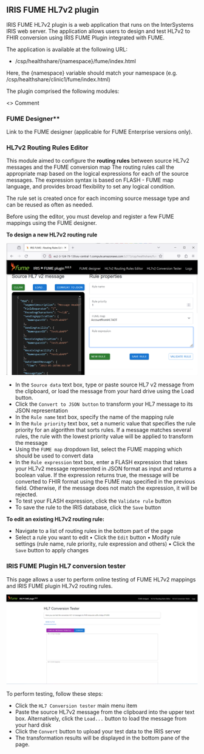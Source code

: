 ## IRIS FUME HL7v2 plugin


IRIS FUME HL7v2 plugin is a web application that runs on the InterSystems IRIS web server. The application allows users to design and test HL7v2 to FHIR conversion using IRIS FUME Plugin integrated with FUME.

The application is available at the following URL:
* /csp/healthshare/{namespace}/fume/index.html

Here, the {namespace} variable should match your namespace (e.g. /csp/healthshare/clinic1/fume/index.html)

The plugin comprised the following modules:

<> Comment

### FUME Designer**
Link to the FUME designer (applicable for FUME Enterprise versions only).

### HL7v2 Routing Rules Editor
This module aimed to configure the **routing rules** between source HL7v2 messages and the FUME conversion map
The routing rules call the appropriate map based on the logical expressions for each of the source messages. The expression syntax is based on FLASH - FUME map language,  and provides broad flexibility to set any logical condition.  

The rule set is created once for each incoming source message type and can be reused as often as needed.

Before using the editor, you must develop and register a few FUME mappings using the FUME designer. 

**To design a new HL7v2 routing rule**

![IRIS FUME plugin routing rules editor](img/routing-rules-editor.png)

* In the `Source data` text box, type or paste source HL7 v2 message from the clipboard, or load the message from your hard drive using the Load button. 
* Click the `Convert to JSON button` to transform your HL7 message to its JSON representation
* In the `Rule name` text box, specify the name of the mapping rule
* In the `Rule priority` text box, set a numeric value that specifies the rule priority for an algorithm that sorts rules. If a message matches several rules, the rule with the lowest priority value will be applied to transform the message
* Using the `FUME map` dropdown list, select the FUME mapping which should be used to convert data
* In the `Rule expression` text box, enter a FLASH expression that takes your HL7v2 message represented in JSON format as input and returns a boolean value. If the expression returns true, the message will be converted to FHIR format using the FUME map specified in the previous field. Otherwise, if the message does not match the expression, it will be rejected. 
* To test your FLASH expression, click the `Validate rule` button
* To save the rule to the IRIS database, click the `Save` button
 
**To edit an existing HL7v2 routing rule:**

* Navigate to a list of routing rules in the bottom part of the page
* Select a rule you want to edit
•	Click the `Edit` button
•	Modify rule settings (rule name, rule priority, rule expression and others)
•	Click the `Save` button to apply changes

### IRIS FUME Plugin HL7 conversion tester

This page allows a user to perform online testing of FUME HL7v2 mappings and IRIS FUME plugin HL7v2 routing rules.

![Alt text](img/conversion-tester.png)
 
To perform testing, follow these steps:
* Click the `HL7 Conversion tester` main menu item
* Paste the source HL7v2 message from the clipboard into the upper text box. Alternatively, click the `Load...` button to load the message from your hard disk
* Click the `Convert` button to upload your test data to the IRIS server
* The transformation results will be displayed in the bottom pane of the page.
